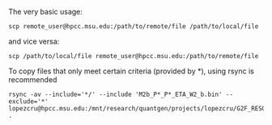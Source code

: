 The very basic usage:
```
scp remote_user@hpcc.msu.edu:/path/to/remote/file /path/to/local/file
```
and vice versa:
```
scp /path/to/local/file remote_user@hpcc.msu.edu:/path/to/remote/file
```
To copy files that only meet certain criteria (provided by \*), using rsync is recommended
```
rsync -av --include='*/' --include 'M2b_P*_P*_ETA_W2_b.bin' --exclude='*' lopezcru@hpcc.msu.edu:/mnt/research/quantgen/projects/lopezcru/G2F_RESOURCES/Output/run_VC_full_model_seq .
```
